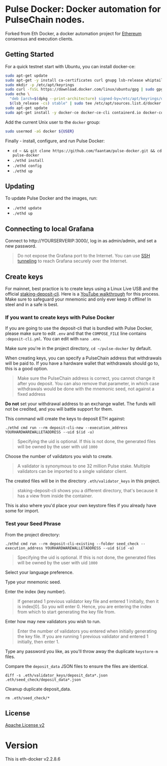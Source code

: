 # Pulse Docker: Docker automation for PulseChain nodes.

Forked from Eth Docker, a docker automation project for [Ethereum](https://ethereum.org/en/upgrades/) consensus and execution clients.

## Getting Started

For a quick testnet start with Ubuntu, you can install docker-ce:

```bash
sudo apt-get update
sudo apt-get -y install ca-certificates curl gnupg lsb-release whiptail
sudo mkdir -p /etc/apt/keyrings
sudo curl -fsSL https://download.docker.com/linux/ubuntu/gpg | sudo gpg --dearmor -o /etc/apt/keyrings/docker.gpg
sudo echo \
  "deb [arch=$(dpkg --print-architecture) signed-by=/etc/apt/keyrings/docker.gpg] https://download.docker.com/linux/ubuntu \
  $(lsb_release -cs) stable" | sudo tee /etc/apt/sources.list.d/docker.list > /dev/null
sudo apt-get update
sudo apt-get install -y docker-ce docker-ce-cli containerd.io docker-compose-plugin
```

Add the current Unix user to the `docker` group:

```bash
sudo usermod -aG docker ${USER}
```

Finally - install, configure, and run Pulse Docker:
* `cd ~ && git clone https://github.com/faantam/pulse-docker.git && cd pulse-docker`
* `./ethd install`
* `./ethd config`
* `./ethd up`

## Updating

To update Pulse Docker and the images, run:
* `./ethd update`
* `./ethd up`

## Connecting to local Grafana

Connect to http://YOURSERVERIP:3000/, log in as admin/admin, and set a new password.

> Do not expose the Grafana port to the Internet. You can use [SSH tunneling](https://www.howtogeek.com/168145/how-to-use-ssh-tunneling/)
> to reach Grafana securely over the Internet.

## Create keys

For mainnet, best practice is to create keys using a Linux Live USB and the official [staking-deposit-cli](https://gitlab.com/pulsechaincom/staking-deposit-cli). Here is a [YouTube walkthrough](https://www.youtube.com/watch?v=oDELXYNSS5w) for this process. Make sure to safeguard your mnemonic and only ever keep it offline! In steel and in a safe is best.

### If you want to create keys with Pulse Docker

If you are going to use the deposit-cli that is bundled with Pulse Docker, please make sure to edit `.env` and that the `COMPOSE_FILE` line contains `:deposit-cli.yml`. You can edit with `nano .env`.

Make sure you're in the project directory, `cd ~/pulse-docker` by default.

When creating keys, you can specify a PulseChain address that withdrawals will be paid to. If you have a hardware wallet that withdrawals should go to, this is a good option.
> Make sure the PulseChain address is correct, you cannot change it after you deposit. You can also remove that parameter, in which  case withdrawals would be done with the mnemonic seed, not against a fixed address

**Do not** set your withdrawal address to an exchange wallet. The funds will not
be credited, and you will battle support for them.

This command will create the keys to deposit ETH against:

`./ethd cmd run --rm deposit-cli-new --execution_address YOURHARDWAREWALLETADDRESS --uid $(id -u)`
> Specifying the uid is optional. If this is not done, the generated files will be owned by the user with uid `1000`

Choose the number of validators you wish to create.
> A validator is synonymous to one 32 million Pulse stake. Multiple validators can be imported to a single validator client.

The created files will be in the directory `.eth/validator_keys` in this project.
> staking-deposit-cli shows you a different directory, that's because it has a view from inside the container.
 
This is also where you'd place your own keystore files if you already have some for import.

### Test your Seed Phrase

From the project directory:

```
./ethd cmd run --rm deposit-cli-existing --folder seed_check --execution_address YOURHARDWAREWALLETADDRESS --uid $(id -u)
```
> Specifying the uid is optional. If this is not done, the generated files will be owned by the user with uid `1000`

Select your language preference.

Type your mnemonic seed.

Enter the index (key number). 
> If generated 1 previous validator key file and entered 1 initially, then it is index[0]. So you will enter 0. Hence, you are entering the index from which to start generating the key file from.

Enter how may new validators you wish to run.
> Enter the number of validators you entered when initially generating the key file.
> If you are running 1 previous validator and entered 1 initially, then enter 1.

Type any password you like, as you'll throw away the duplicate `keystore-m` files.

Compare the `deposit_data` JSON files to ensure the files are identical.
```
diff -s .eth/validator_keys/deposit_data*.json .eth/seed_check/deposit_data*.json
```

Cleanup duplicate deposit_data.
```
rm .eth/seed_check/*
```

## License

[Apache License v2](https://github.com/eth-educators/eth-docker/blob/main/LICENSE)

# Version

This is eth-docker v2.2.8.6
